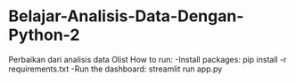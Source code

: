 # Belajar-Analisis-Data-Dengan-Python-2
Perbaikan dari analisis data Olist
How to run: -Install packages: pip install -r requirements.txt -Run the dashboard: streamlit run app.py

